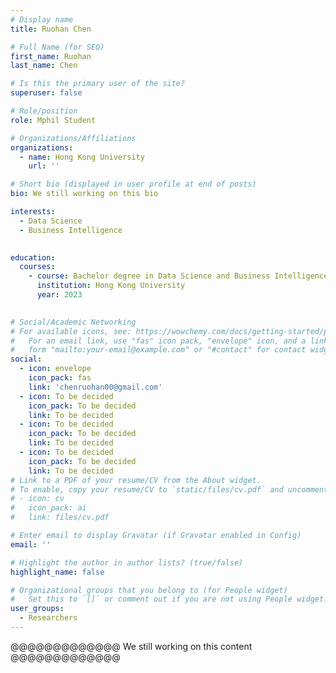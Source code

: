 ```yaml
---
# Display name
title: Ruohan Chen

# Full Name (for SEO)
first_name: Ruohan
last_name: Chen

# Is this the primary user of the site?
superuser: false

# Role/position
role: Mphil Student

# Organizations/Affiliations
organizations:
  - name: Hong Kong University
    url: ''

# Short bio (displayed in user profile at end of posts)
bio: We still working on this bio

interests:
  - Data Science
  - Business Intelligence
 

education:
  courses:
    - course: Bachelor degree in Data Science and Business Intelligence
      institution: Hong Kong University
      year: 2023
    

# Social/Academic Networking
# For available icons, see: https://wowchemy.com/docs/getting-started/page-builder/#icons
#   For an email link, use "fas" icon pack, "envelope" icon, and a link in the
#   form "mailto:your-email@example.com" or "#contact" for contact widget.
social:
  - icon: envelope
    icon_pack: fas
    link: 'chenruohan00@gmail.com'
  - icon: To be decided
    icon_pack: To be decided
    link: To be decided
  - icon: To be decided
    icon_pack: To be decided
    link: To be decided
  - icon: To be decided
    icon_pack: To be decided
    link: To be decided
# Link to a PDF of your resume/CV from the About widget.
# To enable, copy your resume/CV to `static/files/cv.pdf` and uncomment the lines below.
# - icon: cv
#   icon_pack: ai
#   link: files/cv.pdf

# Enter email to display Gravatar (if Gravatar enabled in Config)
email: ''

# Highlight the author in author lists? (true/false)
highlight_name: false

# Organizational groups that you belong to (for People widget)
#   Set this to `[]` or comment out if you are not using People widget.
user_groups:
  - Researchers
---
```


@@@@@@@@@@@@@ We still working on this content @@@@@@@@@@@@@


